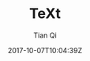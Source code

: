 ---
title: "TeXt"
github: https://github.com/kitian616/jekyll-TeXt-theme
demo: https://tianqi.name/jekyll-TeXt-theme/
author: Tian Qi
ssg:
  - Jekyll
cms:
  - No Cms
date: 2017-10-07T10:04:39Z
github_branch: master
---